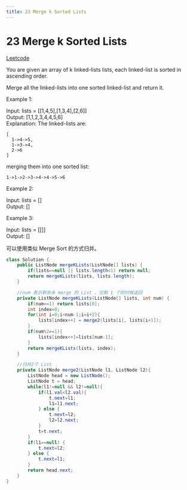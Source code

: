 ```yaml
---
title: 23 Merge k Sorted Lists
---
```


# 23 Merge k Sorted Lists

[Leetcode](https://leetcode.com/problems/merge-k-sorted-lists/)

You are given an array of k linked-lists lists, each linked-list is sorted in ascending order.

Merge all the linked-lists into one sorted linked-list and return it.

 

Example 1:

Input: lists = [[1,4,5],[1,3,4],[2,6]]  
Output: [1,1,2,3,4,4,5,6]  
Explanation: The linked-lists are:  
```
[
  1->4->5,
  1->3->4,
  2->6
]
```
merging them into one sorted list:
```
1->1->2->3->4->4->5->6
```

Example 2:

Input: lists = []  
Output: []

Example 3:

Input: lists = [[]]  
Output: []

可以使用类似 Merge Sort 的方式归并。

```java
class Solution {
    public ListNode mergeKLists(ListNode[] lists) {
        if(lists==null || lists.length<1) return null;
        return mergeKLists(lists, lists.length);
    }

    //num 表示剩余未 merge 的 List ，仅剩 1 个的时候返回
    private ListNode mergeKLists(ListNode[] lists, int num) {
        if(num==1) return lists[0];
        int index=0;
        for(int i=0;i<num-1;i=i+2){
            lists[index++] = merge2(lists[i], lists[i+1]);
        }
        if(num%2==1){
            lists[index++]=lists[num-1];
        }
        return mergeKLists(lists, index);
    }

    //归并2个 List
    private ListNode merge2(ListNode l1, ListNode l2){
        ListNode head = new ListNode();
        ListNode t = head;
        while(l1!=null && l2!=null){
            if(l1.val<l2.val){
                t.next=l1;
                l1=l1.next;
            } else {
                t.next=l2;
                l2=l2.next;
            }
            t=t.next;
        }
        if(l1==null) {
            t.next=l2;
        } else {
            t.next=l1;
        }
        return head.next;
    }
}
```